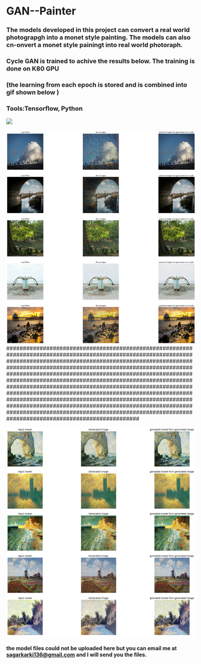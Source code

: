# GAN--Painter
### The models developed in this project can convert a real world photograpgh into a monet style painting. The models can also cn-onvert a monet style painingt into real world photoraph.
### Cycle GAN is trained to achive the results below. The training is done on K80 GPU
### (the learning from each epoch is stored and is combined  into gif shown below )
### Tools:Tensorflow, Python
![](photo.gif)

![](__results___27_0.png)
################################################################################################################################################################################################################################################################################################################################################################################################################################################################################################################################################################################################################################################################################

![](__results___28_0.png)

#### the model files could not be uploaded here but you can email me at sagarkarki136@gmail.com and I will send you the files. 

